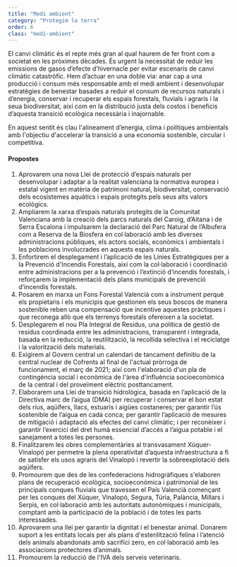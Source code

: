 ```yaml
---
title: "Medi ambient"
category: "Protegim la terra"
order: 6
class: "medi-ambient"
---
```


<div class="programa-intro">

El canvi climàtic és el repte més gran al qual haurem de fer front com a societat en les pròximes dècades. És urgent la necessitat de reduir les emissions de gasos d’efecte d’hivernacle per evitar escenaris de canvi climàtic catastròfic. Hem d’actuar en una doble via: anar cap a una producció i consum més responsable amb el medi ambient i desenvolupar estratègies de benestar basades a reduir el consum de recursos naturals i d’energia, conservar i recuperar els espais forestals, fluvials i agraris i la seua biodiversitat, així com en la distribució justa dels costos i beneficis d’aquesta transició ecològica necessària i inajornable.

En aquest sentit és clau l'alineament d’energia, clima i polítiques ambientals amb l'objectiu d'accelerar la transició a una economia sostenible, circular i competitiva.

</div>

<div class="programa-box">

#### Propostes

1.	Aprovarem  una nova Llei de protecció d’espais naturals per desenvolupar i adaptar a la realitat valenciana la normativa europea i estatal vigent en matèria de patrimoni natural, biodiversitat, conservació dels ecosistemes aquàtics i espais protegits pels seus alts valors ecològics.		
2.	Ampliarem la xarxa d’espais naturals protegits de la Comunitat Valenciana amb la creació dels parcs naturals del Caroig, d’Aitana i de Serra Escalona i impulsarem la declaració del Parc Natural de l’Albufera com a Reserva de la Biosfera en col·laboració amb les diverses administracions públiques, els actors socials, econòmics i ambientals i les poblacions involucrades en aquests espais naturals.	
3.	Enfortirem el desplegament i l’aplicació de les Línies Estratègiques per a la Prevenció d'Incendis Forestals, així com la col·laboració i coordinació entre administracions per a la prevenció i l’extinció d’incendis forestals, i reforçarem la implementació dels plans municipals de prevenció d’incendis forestals.	
4.	Posarem en marxa un Fons Forestal Valencià com a instrument perquè els propietaris i els municipis que gestionen els seus boscos de manera sostenible reben una compensació que incentive aquestes pràctiques i que reconega allò que els terrenys forestals ofereixen a la societat.
5.	Desplegarem el nou Pla Integral de Residus, una política de gestió de residus coordinada entre les administracions, transparent i integrada, basada en la reducció, la reutilització, la recollida selectiva i el reciclatge i la valorització dels materials.	
6.	Exigirem al Govern central un calendari de tancament definitiu de la central nuclear de Cofrents al final de l'actual pròrroga de funcionament, el març de 2021; així com l'elaboració d'un pla de contingència social i econòmica de l'àrea d'influència socioeconòmica de la central i del proveïment elèctric posttancament.	
7.	Elaborarem una Llei de transició hidrològica, basada en l’aplicació de la Directiva marc de l’aigua (DMA) per recuperar i conservar el bon estat dels rius, aqüífers, llacs, estuaris i aigües costaneres; per garantir l’ús sostenible de l’aigua en cada conca; per garantir l’aplicació de mesures de mitigació i adaptació als efectes del canvi climàtic; i per reconèixer i garantir l’exercici del dret humà essencial d’accés a l’aigua potable i el sanejament a totes les persones.
8.	Finalitzarem les obres complementàries al transvasament Xúquer-Vinalopó per permetre la plena operativitat d’aquesta infraestructura a fi de satisfer els usos agraris del Vinalopó i revertir la sobreexplotació dels aqüífers.	
9.	Promourem que des de les confederacions hidrogràfiques s'elaboren plans de recuperació ecològica, socioeconòmica i patrimonial de les principals conques fluvials que travessen el País Valencià començant per les conques del Xúquer, Vinalopó, Segura, Túria, Palància, Millars i Serpis, en col·laboració amb les autoritats autonòmiques i municipals, comptant amb la participació de la població i de totes les parts interessades.
10.	Aprovarem una llei per garantir la dignitat i el benestar animal. Donarem suport a les entitats locals per als plans d'esterilització felina i l’atenció dels animals abandonats amb sacrifici zero, en col·laboració amb les associacions protectores d’animals.
11.	Promourem la reducció de l'IVA dels serveis veterinaris.

</div>